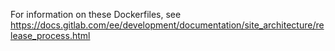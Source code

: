 For information on these Dockerfiles, see
<https://docs.gitlab.com/ee/development/documentation/site_architecture/release_process.html>
